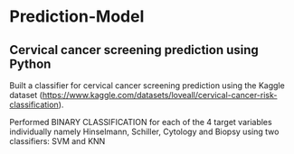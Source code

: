 # Prediction-Model

## Cervical cancer screening prediction using Python

Built a classifier for cervical cancer screening prediction using the Kaggle dataset (https://www.kaggle.com/datasets/loveall/cervical-cancer-risk-classification).

Performed BINARY CLASSIFICATION for each of the 4 target variables
individually namely Hinselmann, Schiller, Cytology and Biopsy using two classifiers: SVM and KNN 
